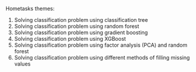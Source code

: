 Hometasks themes:
1. Solving classification problem using classification tree
2. Solving classification problem using random forest
3. Solving classification problem using gradient boosting
4. Solving classification problem using XGBoost
5. Solving classification problem using factor analysis (PCA) and random forest
6. Solving classification problem using different methods of filling missing values




